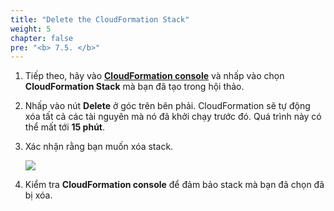 ```yaml
---
title: "Delete the CloudFormation Stack"
weight: 5
chapter: false
pre: "<b> 7.5. </b>"
---
```


1. Tiếp theo, hãy vào [**CloudFormation console**](https://console.aws.amazon.com/cloudformation/) và nhấp vào chọn **CloudFormation Stack** mà bạn đã tạo trong hội thảo.

1. Nhấp vào nút **Delete** ở góc trên bên phải. CloudFormation sẽ tự động xóa tất cả các tài nguyên mà nó đã khởi chạy trước đó. Quá trình này có thể mất tới **15 phút**.

1. Xác nhận rằng bạn muốn xóa stack.

    ![](/images/7/5/0001.png?width=85pc)

1. Kiểm tra **CloudFormation console** để đảm bảo stack mà bạn đã chọn đã bị xóa.
